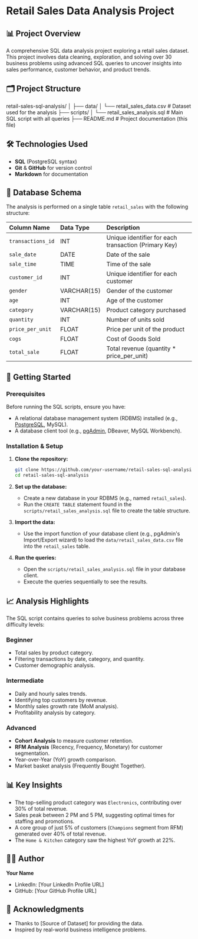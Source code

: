 # Retail Sales Data Analysis Project

## 📊 Project Overview
A comprehensive SQL data analysis project exploring a retail sales dataset. This project involves data cleaning, exploration, and solving over 30 business problems using advanced SQL queries to uncover insights into sales performance, customer behavior, and product trends.

## 🗂️ Project Structure
retail-sales-sql-analysis/
│
├── data/
│ └── retail_sales_data.csv # Dataset used for the analysis
├── scripts/
│ └── retail_sales_analysis.sql # Main SQL script with all queries
├── README.md # Project documentation (this file)


## 🛠️ Technologies Used
- **SQL** (PostgreSQL syntax)
- **Git** & **GitHub** for version control
- **Markdown** for documentation

## 📁 Database Schema
The analysis is performed on a single table `retail_sales` with the following structure:

| Column Name | Data Type | Description |
| :--- | :--- | :--- |
| `transactions_id` | INT | Unique identifier for each transaction (Primary Key) |
| `sale_date` | DATE | Date of the sale |
| `sale_time` | TIME | Time of the sale |
| `customer_id` | INT | Unique identifier for each customer |
| `gender` | VARCHAR(15) | Gender of the customer |
| `age` | INT | Age of the customer |
| `category` | VARCHAR(15) | Product category purchased |
| `quantity` | INT | Number of units sold |
| `price_per_unit` | FLOAT | Price per unit of the product |
| `cogs` | FLOAT | Cost of Goods Sold |
| `total_sale` | FLOAT | Total revenue (quantity * price_per_unit) |

## 🚀 Getting Started

### Prerequisites
Before running the SQL scripts, ensure you have:
- A relational database management system (RDBMS) installed (e.g., [PostgreSQL](https://www.postgresql.org/download/), MySQL).
- A database client tool (e.g., [pgAdmin](https://www.pgadmin.org/), DBeaver, MySQL Workbench).

### Installation & Setup
1.  **Clone the repository:**
    ```bash
    git clone https://github.com/your-username/retail-sales-sql-analysis.git
    cd retail-sales-sql-analysis
    ```

2.  **Set up the database:**
    - Create a new database in your RDBMS (e.g., named `retail_sales`).
    - Run the `CREATE TABLE` statement found in the `scripts/retail_sales_analysis.sql` file to create the table structure.

3.  **Import the data:**
    - Use the import function of your database client (e.g., pgAdmin's Import/Export wizard) to load the `data/retail_sales_data.csv` file into the `retail_sales` table.

4.  **Run the queries:**
    - Open the `scripts/retail_sales_analysis.sql` file in your database client.
    - Execute the queries sequentially to see the results.

## 📈 Analysis Highlights
The SQL script contains queries to solve business problems across three difficulty levels:

### Beginner
- Total sales by product category.
- Filtering transactions by date, category, and quantity.
- Customer demographic analysis.

### Intermediate
- Daily and hourly sales trends.
- Identifying top customers by revenue.
- Monthly sales growth rate (MoM analysis).
- Profitability analysis by category.

### Advanced
- **Cohort Analysis** to measure customer retention.
- **RFM Analysis** (Recency, Frequency, Monetary) for customer segmentation.
- Year-over-Year (YoY) growth comparison.
- Market basket analysis (Frequently Bought Together).

## 📊 Key Insights
- The top-selling product category was `Electronics`, contributing over 30% of total revenue.
- Sales peak between 2 PM and 5 PM, suggesting optimal times for staffing and promotions.
- A core group of just 5% of customers (`Champions` segment from RFM) generated over 40% of total revenue.
- The `Home & Kitchen` category saw the highest YoY growth at 22%.

## 👨‍💻 Author
**Your Name**
- LinkedIn: [Your LinkedIn Profile URL]
- GitHub: [Your GitHub Profile URL]

## 🙌 Acknowledgments
- Thanks to [Source of Dataset] for providing the data.
- Inspired by real-world business intelligence problems.
